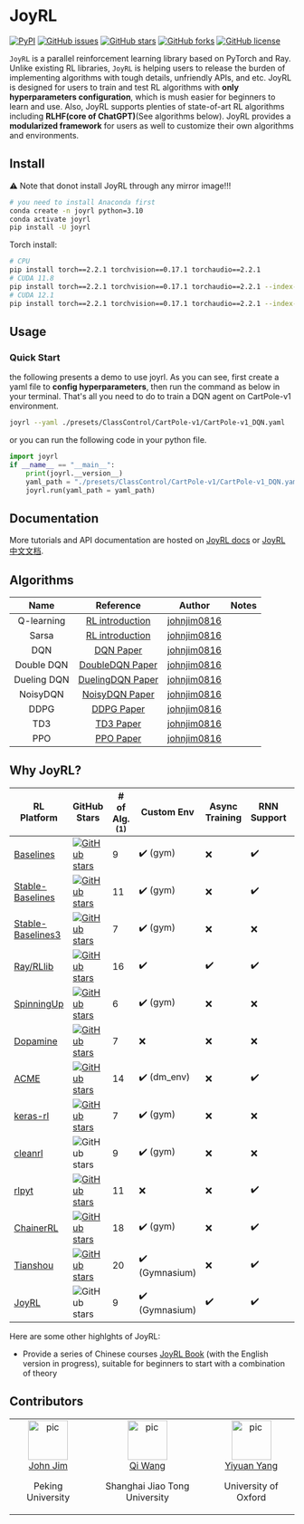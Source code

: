 # JoyRL

[![PyPI](https://img.shields.io/pypi/v/joyrl)](https://pypi.org/project/joyrl/)  [![GitHub issues](https://img.shields.io/github/issues/datawhalechina/joyrl)](https://github.com/datawhalechina/joyrl/issues) [![GitHub stars](https://img.shields.io/github/stars/datawhalechina/joyrl)](https://github.com/datawhalechina/joyrl/stargazers) [![GitHub forks](https://img.shields.io/github/forks/datawhalechina/joyrl)](https://github.com/datawhalechina/joyrl/network) [![GitHub license](https://img.shields.io/github/license/datawhalechina/joyrl)](https://github.com/datawhalechina/joyrl/blob/master/LICENSE)

`JoyRL` is a parallel reinforcement learning library based on PyTorch and Ray. Unlike existing RL libraries, `JoyRL` is helping users to release the burden of implementing algorithms with tough details, unfriendly APIs, and etc. JoyRL is designed for users to train and test RL algorithms with **only hyperparameters configuration**, which is mush easier for beginners to learn and use. Also, JoyRL supports plenties of state-of-art RL algorithms including **RLHF(core of ChatGPT)**(See algorithms below). JoyRL provides a **modularized framework** for users as well to customize their own algorithms and environments. 

## Install

⚠️ Note that donot install JoyRL through any mirror image!!!

```bash
# you need to install Anaconda first
conda create -n joyrl python=3.10
conda activate joyrl
pip install -U joyrl
```

Torch install:

```bash
# CPU
pip install torch==2.2.1 torchvision==0.17.1 torchaudio==2.2.1
# CUDA 11.8
pip install torch==2.2.1 torchvision==0.17.1 torchaudio==2.2.1 --index-url https://download.pytorch.org/whl/cu118
# CUDA 12.1
pip install torch==2.2.1 torchvision==0.17.1 torchaudio==2.2.1 --index-url https://download.pytorch.org/whl/cu121
```

## Usage

### Quick Start

the following presents a demo to use joyrl. As you can see, first create a yaml file to **config hyperparameters**, then run the command as below in your terminal. That's all you need to do to train a DQN agent on CartPole-v1 environment.

```bash
joyrl --yaml ./presets/ClassControl/CartPole-v1/CartPole-v1_DQN.yaml
```
or you can run the following code in your python file. 

```python
import joyrl
if __name__ == "__main__":
    print(joyrl.__version__)
    yaml_path = "./presets/ClassControl/CartPole-v1/CartPole-v1_DQN.yaml"
    joyrl.run(yaml_path = yaml_path)
```



## Documentation

More tutorials and API documentation are hosted on [JoyRL docs](https://datawhalechina.github.io/joyrl/) or [JoyRL 中文文档](https://datawhalechina.github.io/joyrl-book/#/joyrl_docs/main).

## Algorithms

|       Name       |                          Reference                           |                    Author                     | Notes |
| :--------------: | :----------------------------------------------------------: | :-------------------------------------------: | :---: |
| Q-learning | [RL introduction](https://web.stanford.edu/class/psych209/Readings/SuttonBartoIPRLBook2ndEd.pdf) | [johnjim0816](https://github.com/johnjim0816) |       |
| Sarsa | [RL introduction](https://web.stanford.edu/class/psych209/Readings/SuttonBartoIPRLBook2ndEd.pdf) | [johnjim0816](https://github.com/johnjim0816) | |
| DQN | [DQN Paper](https://www.cs.toronto.edu/~vmnih/docs/dqn.pdf) | [johnjim0816](https://github.com/johnjim0816) | |
| Double DQN  |     [DoubleDQN Paper](https://arxiv.org/abs/1509.06461)      | [johnjim0816](https://github.com/johnjim0816) | |
| Dueling DQN | [DuelingDQN Paper](https://arxiv.org/abs/1511.06581) | [johnjim0816](https://github.com/johnjim0816) | |
| NoisyDQN | [NoisyDQN Paper](https://arxiv.org/pdf/1706.10295.pdf) | [johnjim0816](https://github.com/johnjim0816) | |
| DDPG | [DDPG Paper](https://arxiv.org/abs/1509.02971) | [johnjim0816](https://github.com/johnjim0816) | |
| TD3 | [TD3 Paper](https://arxiv.org/pdf/1802.09477) | [johnjim0816](https://github.com/johnjim0816) | |
| PPO | [PPO Paper](https://arxiv.org/abs/1707.06347) | [johnjim0816](https://github.com/johnjim0816) | |

## Why JoyRL?

| RL Platform                                                  | GitHub Stars                                                 | # of Alg. <sup>(1)</sup> | Custom Env                     | Async Training      | RNN Support        | Multi-Head Observation | Backend                                           |
| ------------------------------------------------------------ | ------------------------------------------------------------ | ------------------------ | ------------------------------ | ------------------ | ------------------ | ---------------------- | ------------------------------------------------- |
| [Baselines](https://github.com/openai/baselines)             | [![GitHub stars](https://img.shields.io/github/stars/openai/baselines)](https://github.com/openai/baselines/stargazers) | 9                        | :heavy_check_mark: (gym)       | :x:                | :heavy_check_mark: | :x:                    | TF1                                               |
| [Stable-Baselines](https://github.com/hill-a/stable-baselines) | [![GitHub stars](https://img.shields.io/github/stars/hill-a/stable-baselines)](https://github.com/hill-a/stable-baselines/stargazers) | 11                       | :heavy_check_mark: (gym)       | :x:                | :heavy_check_mark: | :x:                    | TF1                                               |
| [Stable-Baselines3](https://github.com/DLR-RM/stable-baselines3) | [![GitHub stars](https://img.shields.io/github/stars/DLR-RM/stable-baselines3)](https://github.com/DLR-RM/stable-baselines3/stargazers) | 7        | :heavy_check_mark: (gym)       | :x:                | :x:                | :heavy_check_mark:     | PyTorch                                           |
| [Ray/RLlib](https://github.com/ray-project/ray/tree/master/rllib/) | [![GitHub stars](https://img.shields.io/github/stars/ray-project/ray)](https://github.com/ray-project/ray/stargazers) | 16                       | :heavy_check_mark:             | :heavy_check_mark: | :heavy_check_mark: | :heavy_check_mark:     | TF/PyTorch                                        |
| [SpinningUp](https://github.com/openai/spinningup)           | [![GitHub stars](https://img.shields.io/github/stars/openai/spinningup)](https://github.com/openai/spinningupstargazers) | 6                        | :heavy_check_mark: (gym)       | :x:                | :x:                | :x:                    | PyTorch                                           |
| [Dopamine](https://github.com/google/dopamine)               | [![GitHub stars](https://img.shields.io/github/stars/google/dopamine)](https://github.com/google/dopamine/stargazers) | 7                        | :x:                            | :x:                | :x:                | :x:                    | TF/JAX                                            |
| [ACME](https://github.com/deepmind/acme)                     | [![GitHub stars](https://img.shields.io/github/stars/deepmind/acme)](https://github.com/deepmind/acme/stargazers) | 14                       | :heavy_check_mark: (dm_env)    | :x:                | :heavy_check_mark: | :heavy_check_mark:     | TF/JAX                                            |
| [keras-rl](https://github.com/keras-rl/keras-rl)             | [![GitHub stars](https://img.shields.io/github/stars/keras-rl/keras-rl)](https://github.com/keras-rl/keras-rlstargazers) | 7                        | :heavy_check_mark: (gym)       | :x:                | :x:                | :x:                    | Keras                                             |
| [cleanrl](https://github.com/vwxyzjn/cleanrl)                | ![GitHub stars](https://img.shields.io/github/stars/vwxyzjn/cleanrl) | 9                        | :heavy_check_mark: (gym)       | :x:                | :x:                | :x:                    | [poetry](https://github.com/python-poetry/poetry) |
| [rlpyt](https://github.com/astooke/rlpyt)                    | [![GitHub stars](https://img.shields.io/github/stars/astooke/rlpyt)](https://github.com/astooke/rlpyt/stargazers) | 11                       | :x:                            | :x:                | :heavy_check_mark: | :heavy_check_mark:     | PyTorch                                           |
| [ChainerRL](https://github.com/chainer/chainerrl)            | [![GitHub stars](https://img.shields.io/github/stars/chainer/chainerrl)](https://github.com/chainer/chainerrl/stargazers) | 18                       | :heavy_check_mark: (gym)       | :x:                | :heavy_check_mark: | :x:                    | Chainer                                           |
| [Tianshou](https://github.com/thu-ml/tianshou)               | [![GitHub stars](https://img.shields.io/github/stars/thu-ml/tianshou)](https://github.com/thu-ml/tianshou/stargazers) | 20                       | :heavy_check_mark: (Gymnasium) | :x:                | :heavy_check_mark: | :heavy_check_mark:     | PyTorch                                           |
| [JoyRL](https://github.com/datawhalechina/joyrl)             | ![GitHub stars](https://img.shields.io/github/stars/datawhalechina/joyrl) | 9                        | :heavy_check_mark: (Gymnasium) | :heavy_check_mark: | :heavy_check_mark: | :heavy_check_mark:     | PyTorch                                           |

Here are some other highlghts of JoyRL:

* Provide a series of Chinese courses [JoyRL Book](https://github.com/datawhalechina/joyrl-book) (with the English version in progress), suitable for beginners to start with a combination of theory

## Contributors

<table border="0">
  <tbody>
    <tr align="center" >
        <td>
         <a href="https://github.com/JohnJim0816"><img width="70" height="70" src="https://github.com/JohnJim0816.png?s=40" alt="pic"></a><br>
         <a href="https://github.com/JohnJim0816">John Jim</a>
         <p>Peking University</p>
        </td>
        <td>
            <a href="https://github.com/qiwang067"><img width="70" height="70" src="https://github.com/qiwang067.png?s=40" alt="pic"></a><br>
            <a href="https://github.com/qiwang067">Qi Wang</a> 
            <p>Shanghai Jiao Tong University</p>
        </td>
        <td>
            <a href="https://github.com/yyysjz1997"><img width="70" height="70" src="https://github.com/yyysjz1997.png?s=40" alt="pic"></a><br>
            <a href="https://github.com/yyysjz1997">Yiyuan Yang</a> 
            <p>University of Oxford</p>
        </td>
    </tr>
  </tbody>
</table>